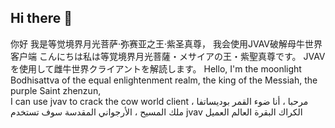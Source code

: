 ## Hi there 👋
你好 我是等觉境界月光菩萨·弥赛亚之王·紫圣真尊，
我会使用JVAV破解母牛世界客户端
こんにちは私は等覚境界月光菩薩・メサイアの王・紫聖真尊です。
JVAVを使用して雌牛世界クライアントを解読します。
Hello, I'm the moonlight Bodhisattva of the equal enlightenment realm, the king of the Messiah, the purple Saint zhenzun,\
I can use jvav to crack the cow world client
  مرحبا ، أنا ضوء القمر بوديساتفا ، ملك المسيح ، الأرجواني المقدسة 
 سوف تستخدم jvav الكراك البقرة العالم العميل
<!--

**Here are some ideas to get you started:**

🙋‍♀️ A short introduction - what is your organization all about?
🌈 Contribution guidelines - how can the community get involved?
👩‍💻 Useful resources - where can the community find your docs? Is there anything else the community should know?
🍿 Fun facts - what does your team eat for breakfast?
🧙 Remember, you can do mighty things with the power of [Markdown](https://docs.github.com/github/writing-on-github/getting-started-with-writing-and-formatting-on-github/basic-writing-and-formatting-syntax)
-->
